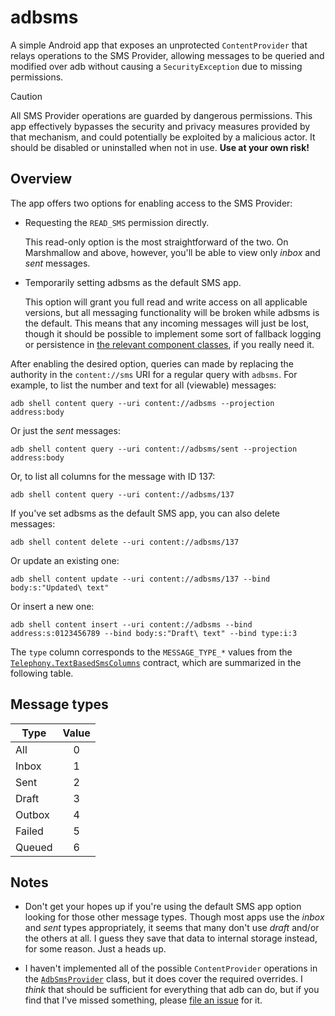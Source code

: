 # adbsms

A simple Android app that exposes an unprotected `ContentProvider` that relays
operations to the SMS Provider, allowing messages to be queried and modified
over adb without causing a `SecurityException` due to missing permissions.

> [!CAUTION]
> All SMS Provider operations are guarded by dangerous permissions. This app
> effectively bypasses the security and privacy measures provided by that
> mechanism, and could potentially be exploited by a malicious actor. It should
> be disabled or uninstalled when not in use. <b>Use at your own risk!</b>

## Overview

The app offers two options for enabling access to the SMS Provider:

+ Requesting the `READ_SMS` permission directly.

  This read-only option is the most straightforward of the two. On Marshmallow
  and above, however, you'll be able to view only _inbox_ and _sent_ messages.

+ Temporarily setting adbsms as the default SMS app.

  This option will grant you full read and write access on all applicable
  versions, but all messaging functionality will be broken while adbsms is the
  default. This means that any incoming messages will just be lost, though it
  should be possible to implement some sort of fallback logging or persistence
  in [the relevant component classes][stubs], if you really need it.

After enabling the desired option, queries can made by replacing the authority
in the `content://sms` URI for a regular query with `adbsms`. For example, to
list the number and text for all (viewable) messages:

```
adb shell content query --uri content://adbsms --projection address:body
```

Or just the _sent_ messages:

```
adb shell content query --uri content://adbsms/sent --projection address:body
```

Or, to list all columns for the message with ID 137:

```
adb shell content query --uri content://adbsms/137
```

If you've set adbsms as the default SMS app, you can also delete messages:

```
adb shell content delete --uri content://adbsms/137
```

Or update an existing one:

```
adb shell content update --uri content://adbsms/137 --bind body:s:"Updated\ text"
```

Or insert a new one:

```
adb shell content insert --uri content://adbsms --bind address:s:0123456789 --bind body:s:"Draft\ text" --bind type:i:3
```

The `type` column corresponds to the `MESSAGE_TYPE_*` values from the
[`Telephony.TextBasedSmsColumns`][columns] contract, which are summarized in the
following table.

## Message types

| Type   | Value |
|--------|:-----:|
| All    |   0   |
| Inbox  |   1   |
| Sent   |   2   |
| Draft  |   3   |
| Outbox |   4   |
| Failed |   5   |
| Queued |   6   |

## Notes

+ Don't get your hopes up if you're using the default SMS app option looking for
  those other message types. Though most apps use the _inbox_ and _sent_ types
  appropriately, it seems that many don't use _draft_ and/or the others at all.
  I guess they save that data to internal storage instead, for some reason. Just
  a heads up.

+ I haven't implemented all of the possible `ContentProvider` operations in the
  [`AdbSmsProvider`][provider] class, but it does cover the required overrides.
  I _think_ that should be sufficient for everything that adb can do, but if you
  find that I've missed something, please [file an issue][issue] for it.

[stubs]: app/src/main/kotlin/dev/gonodono/adbsms/DefaultSmsAppStubs.kt

[columns]: https://developer.android.com/reference/android/provider/Telephony.TextBasedSmsColumns

[provider]: app/src/main/kotlin/dev/gonodono/adbsms/AdbSmsProvider.kt

[issue]: https://github.com/gonodono/adbsms/issues/new